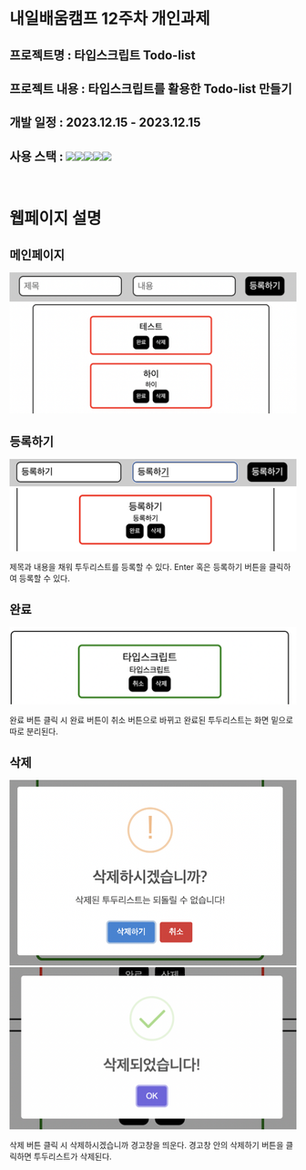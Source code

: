 # 내일배움캠프 12주차 개인과제

## 프로젝트명 : 타입스크립트 Todo-list<br/>
## 프로젝트 내용 : 타입스크립트를 활용한 Todo-list 만들기<br/>
## 개발 일정 : 2023.12.15 - 2023.12.15<br/>
## 사용 스택 : <img src="https://img.shields.io/badge/HTML5-E34F26?style=for-the-badge&logo=html5&logoColor=white"/><img src='https://img.shields.io/badge/CSS3-1572B6?style=for-the-badge&logo=css3&logoColor=white'/><img src='https://img.shields.io/badge/TypeScript-007ACC?style=for-the-badge&logo=typescript&logoColor=white'/><img src='https://img.shields.io/badge/React-20232A?style=for-the-badge&logo=react&logoColor=61DAFB'/><img src='https://img.shields.io/badge/React_Query-FF4154?style=for-the-badge&logo=React_Query&logoColor=white'/>
<br/>

# 웹페이지 설명

## 메인페이지
<img src='./public/assets/메인페이지.png'/>

## 등록하기
<img src='./public/assets/등록하기1.png/'>
<img src='./public/assets/등록하기2.png/'>

제목과 내용을 채워 투두리스트를 등록할 수 있다.
Enter 혹은 등록하기 버튼을 클릭하여 등록할 수 있다.

## 완료
<img src='./public/assets/완료1.png/'>

완료 버튼 클릭 시 완료 버튼이 취소 버튼으로 바뀌고
완료된 투두리스트는 화면 밑으로 따로 분리된다.

## 삭제
<img src='./public/assets/삭제1.png/'>
<img src='./public/assets/삭제2.png/'>

삭제 버튼 클릭 시 삭제하시겠습니까 경고창을 띄운다.
경고창 안의 삭제하기 버튼을 클릭하면 투두리스트가 삭제된다.